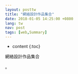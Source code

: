```yaml
---
layout: posttw
title: "網絡設計作品集合"
date: 2018-01-05 14:25:00 +0800
lang: tw
nav: post
tags: [web,Summary]
---
```


* content
{:toc}

網絡設計作品集合
<!-- more -->
<p>。</p>
